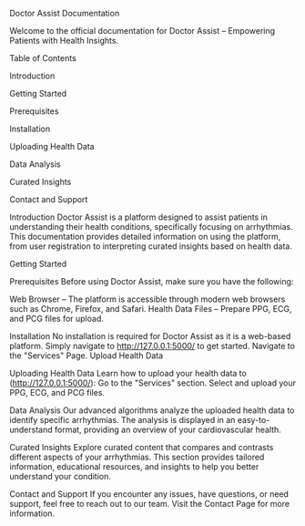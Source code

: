 Doctor Assist Documentation

Welcome to the official documentation for Doctor Assist – Empowering Patients with Health Insights.

Table of Contents

Introduction

Getting Started

Prerequisites

Installation

Uploading Health Data

Data Analysis

Curated Insights

Contact and Support

Introduction
Doctor Assist is a platform designed to assist patients in understanding their health conditions, specifically focusing on arrhythmias. This documentation provides detailed information on using the platform, from user registration to interpreting curated insights based on health data.

Getting Started

Prerequisites
Before using Doctor Assist, make sure you have the following:

Web Browser – The platform is accessible through modern web browsers such as Chrome, Firefox, and Safari.
Health Data Files – Prepare PPG, ECG, and PCG files for upload.

Installation
No installation is required for Doctor Assist as it is a web-based platform. 
Simply navigate to http://127.0.0.1:5000/ to get started.
Navigate to the "Services" Page.
Upload Health Data

Uploading Health Data
Learn how to upload your health data to (http://127.0.0.1:5000/):
Go to the "Services" section.
Select and upload your PPG, ECG, and PCG files.

Data Analysis
Our advanced algorithms analyze the uploaded health data to identify specific arrhythmias. The analysis is displayed in an easy-to-understand format, providing an overview of your cardiovascular health.

Curated Insights
Explore curated content that compares and contrasts different aspects of your arrhythmias. This section provides tailored information, educational resources, and insights to help you better understand your condition.

Contact and Support
If you encounter any issues, have questions, or need support, feel free to reach out to our team. Visit the Contact Page for more information.
